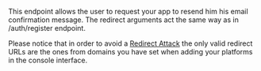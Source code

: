 This endpoint allows the user to request your app to resend him his email confirmation message. The redirect arguments act the same way as in /auth/register endpoint.

Please notice that in order to avoid a [Redirect Attack](https://github.com/OWASP/CheatSheetSeries/blob/master/cheatsheets/Unvalidated_Redirects_and_Forwards_Cheat_Sheet.md) the only valid redirect URLs are the ones from domains you have set when adding your platforms in the console interface.